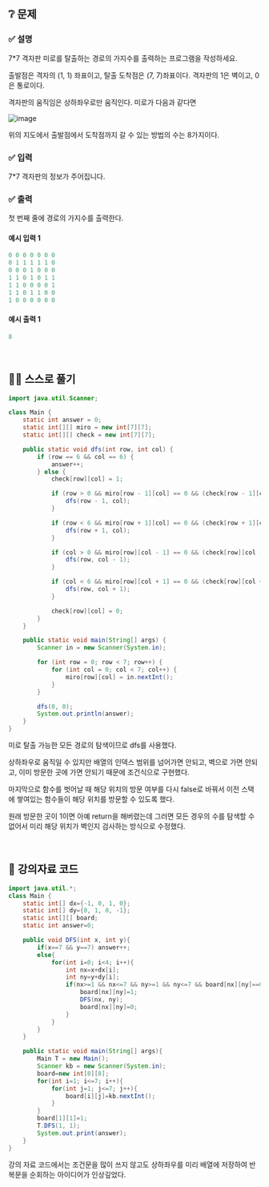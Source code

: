 ## ❔ 문제
### ✅ 설명
7*7 격자판 미로를 탈출하는 경로의 가지수를 출력하는 프로그램을 작성하세요.

출발점은 격자의 (1, 1) 좌표이고, 탈출 도착점은 (7, 7)좌표이다. 격자판의 1은 벽이고, 0은 통로이다.

격자판의 움직임은 상하좌우로만 움직인다. 미로가 다음과 같다면

![image](https://github.com/05AM/problem-solving/assets/83827023/0078456c-a1dc-4447-a012-332797d89fcf)

위의 지도에서 출발점에서 도착점까지 갈 수 있는 방법의 수는 8가지이다.

### ✅ 입력
7*7 격자판의 정보가 주어집니다.

### ✅ 출력
첫 번째 줄에 경로의 가지수를 출력한다.

#### 예시 입력 1
``` java
0 0 0 0 0 0 0
0 1 1 1 1 1 0
0 0 0 1 0 0 0
1 1 0 1 0 1 1
1 1 0 0 0 0 1
1 1 0 1 1 0 0
1 0 0 0 0 0 0
```

#### 예시 출력 1
``` java
8
```

<br>

## ✍🏻 스스로 풀기

``` java
import java.util.Scanner;

class Main {
	static int answer = 0;
	static int[][] miro = new int[7][7];
	static int[][] check = new int[7][7];

	public static void dfs(int row, int col) {
		if (row == 6 && col == 6) {
			answer++;
		} else {
			check[row][col] = 1;

			if (row > 0 && miro[row - 1][col] == 0 && (check[row - 1][col] == 0)) {
				dfs(row - 1, col);
			}

			if (row < 6 && miro[row + 1][col] == 0 && (check[row + 1][col] == 0)) {
				dfs(row + 1, col);
			}

			if (col > 0 && miro[row][col - 1] == 0 && (check[row][col - 1] == 0)) {
				dfs(row, col - 1);
			}

			if (col < 6 && miro[row][col + 1] == 0 && (check[row][col + 1] == 0)) {
				dfs(row, col + 1);
			}

			check[row][col] = 0;
		}
	}

	public static void main(String[] args) {
		Scanner in = new Scanner(System.in);

		for (int row = 0; row < 7; row++) {
			for (int col = 0; col < 7; col++) {
				miro[row][col] = in.nextInt();
			}
		}

		dfs(0, 0);
		System.out.println(answer);
	}
}
```

미로 탈출 가능한 모든 경로의 탐색이므로 dfs를 사용했다.

상하좌우로 움직일 수 있지만 배열의 인덱스 범위를 넘어가면 안되고, 벽으로 가면 안되고, 이미 방문한 곳에 가면 안되기 때문에 조건식으로 구현했다.

마지막으로 함수를 벗어날 때 해당 위치의 방문 여부를 다시 false로 바꿔서 이전 스택에 쌓여있는 함수들이 해당 위치를 방문할 수 있도록 했다.

원래 방문한 곳이 1이면 아예 return을 해버렸는데 그러면 모든 경우의 수를 탐색할 수 없어서 미리 해당 위치가 벽인지 검사하는 방식으로 수정했다.

<br>

## 📖 강의자료 코드

``` java
import java.util.*;
class Main {
	static int[] dx={-1, 0, 1, 0};
	static int[] dy={0, 1, 0, -1};
	static int[][] board;
	static int answer=0;

	public void DFS(int x, int y){
		if(x==7 && y==7) answer++;
		else{
			for(int i=0; i<4; i++){
				int nx=x+dx[i];
				int ny=y+dy[i];
				if(nx>=1 && nx<=7 && ny>=1 && ny<=7 && board[nx][ny]==0){
					board[nx][ny]=1;
					DFS(nx, ny);
					board[nx][ny]=0;
				}
			}
		}	
	}

	public static void main(String[] args){
		Main T = new Main();
		Scanner kb = new Scanner(System.in);
		board=new int[8][8];
		for(int i=1; i<=7; i++){
			for(int j=1; j<=7; j++){
				board[i][j]=kb.nextInt();
			}
		}
		board[1][1]=1;
		T.DFS(1, 1);
		System.out.print(answer);
	}
}
```

강의 자료 코드에서는 조건문을 많이 쓰지 않고도 상하좌우를 미리 배열에 저장하여 반복문을 순회하는 아이디어가 인상깊었다.
